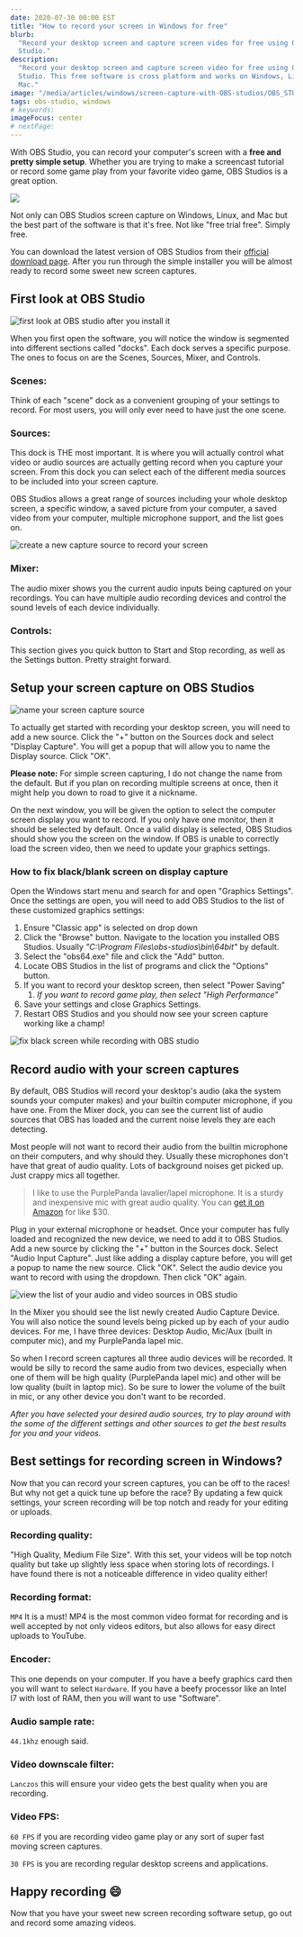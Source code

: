 ```yaml
---
date: 2020-07-30 00:00 EST
title: "How to record your screen in Windows for free"
blurb:
  "Record your desktop screen and capture screen video for free using OBS
  Studio."
description:
  "Record your desktop screen and capture screen video for free using OBS
  Studio. This free software is cross platform and works on Windows, Linux, or
  Mac."
image: "/media/articles/windows/screen-capture-with-OBS-studios/OBS_STUDIOS-featured.png"
tags: obs-studio, windows
# keywords:
imageFocus: center
# nextPage:
---
```


With OBS Studio, you can record your computer's screen with a **free and pretty
simple setup**. Whether you are trying to make a screencast tutorial or record
some game play from your favorite video game, OBS Studios is a great option.

![](/media/articles/windows/screen-capture-with-OBS-studios/OBS_STUDIOS-featured.png)

Not only can OBS Studios screen capture on Windows, Linux, and Mac but the best
part of the software is that it's free. Not like "free trial free". Simply free.

You can download the latest version of OBS Studios from their
[official download page](https://obsproject.com/downloa). After you run through
the simple installer you will be almost ready to record some sweet new screen
captures.

## First look at OBS Studio

![first look at OBS studio after you install it](/media/articles/windows/screen-capture-with-OBS-studios/OBS_STUDIOS-initial-screen.png)

When you first open the software, you will notice the window is segmented into
different sections called "docks". Each dock serves a specific purpose. The ones
to focus on are the Scenes, Sources, Mixer, and Controls.

### Scenes:

Think of each "scene" dock as a convenient grouping of your settings to record.
For most users, you will only ever need to have just the one scene.

### Sources:

This dock is THE most important. It is where you will actually control what
video or audio sources are actually getting record when you capture your screen.
From this dock you can select each of the different media sources to be included
into your screen capture.

OBS Studios allows a great range of sources including your whole desktop screen,
a specific window, a saved picture from your computer, a saved video from your
computer, multiple microphone support, and the list goes on.

![create a new capture source to record your screen](/media/articles/windows/screen-capture-with-OBS-studios/OBS_STUDIOS-sources-list.png)

### Mixer:

The audio mixer shows you the current audio inputs being captured on your
recordings. You can have multiple audio recording devices and control the sound
levels of each device individually.

### Controls:

This section gives you quick button to Start and Stop recording, as well as the
Settings button. Pretty straight forward.

## Setup your screen capture on OBS Studios

![name your screen capture source](/media/articles/windows/screen-capture-with-OBS-studios/OBS_STUDIOS-add-new-display-capture-popup.png)

To actually get started with recording your desktop screen, you will need to add
a new source. Click the "+" button on the Sources dock and select "Display
Capture". You will get a popup that will allow you to name the Display source.
Click "OK".

**Please note:** For simple screen capturing, I do not change the name from the
default. But if you plan on recording multiple screens at once, then it might
help you down to road to give it a nickname.

On the next window, you will be given the option to select the computer screen
display you want to record. If you only have one monitor, then it should be
selected by default. Once a valid display is selected, OBS Studios should show
you the screen on the window. If OBS is unable to correctly load the screen
video, then we need to update your graphics settings.

### How to fix black/blank screen on display capture

Open the Windows start menu and search for and open "Graphics Settings". Once
the settings are open, you will need to add OBS Studios to the list of these
customized graphics settings:

1. Ensure "Classic app" is selected on drop down
2. Click the "Browse" button. Navigate to the location you installed OBS
   Studios. Usually _"C:\Program Files\obs-studios\bin\64bit\"_ by default.
3. Select the "obs64.exe" file and click the "Add" button.
4. Locate OBS Studios in the list of programs and click the "Options" button.
5. If you want to record your desktop screen, then select "Power Saving"
   1. _If you want to record game play, then select "High Performance"_
6. Save your settings and close Graphics Settings.
7. Restart OBS Studios and you should now see your screen capture working like a
   champ!

![fix black screen while recording with OBS studio](/media/articles/windows/screen-capture-with-OBS-studios/OBS_STUDIOS-graphics-settings-update.png)

## Record audio with your screen captures

By default, OBS Studios will record your desktop's audio (aka the system sounds
your computer makes) and your builtin computer microphone, if you have one. From
the Mixer dock, you can see the current list of audio sources that OBS has
loaded and the current noise levels they are each detecting.

Most people will not want to record their audio from the builtin microphone on
their computers, and why should they. Usually these microphones don't have that
great of audio quality. Lots of background noises get picked up. Just crappy
mics all together.

> I like to use the PurplePanda lavalier/lapel microphone. It is a sturdy and
> inexpensive mic with great audio quality. You can
> [get it on Amazon](https://amzn.to/39sj7uW) for like $30.

Plug in your external microphone or headset. Once your computer has fully loaded
and recognized the new device, we need to add it to OBS Studios. Add a new
source by clicking the "+" button in the Sources dock. Select "Audio Input
Capture". Just like adding a display capture before, you will get a popup to
name the new source. Click "OK". Select the audio device you want to record with
using the dropdown. Then click "OK" again.

![view the list of your audio and video sources in OBS studio](/media/articles/windows/screen-capture-with-OBS-studios/OBS_STUDIOS-audio-sources-and-mixer.png)

In the Mixer you should see the list newly created Audio Capture Device. You
will also notice the sound levels being picked up by each of your audio devices.
For me, I have three devices: Desktop Audio, Mic/Aux (built in computer mic),
and my PurplePanda lapel mic.

So when I record screen captures all three audio devices will be recorded. It
would be silly to record the same audio from two devices, especially when one of
them will be high quality (PurplePanda lapel mic) and other will be low quality
(built in laptop mic). So be sure to lower the volume of the built in mic, or
any other device you don't want to be recorded.

_After you have selected your desired audio sources, try to play around with the
some of the different settings and other sources to get the best results for you
and your videos._

## Best settings for recording screen in Windows?

Now that you can record your screen captures, you can be off to the races! But
why not get a quick tune up before the race? By updating a few quick settings,
your screen recording will be top notch and ready for your editing or uploads.

### Recording quality:

"High Quality, Medium File Size". With this set, your videos will be top notch
quality but take up slightly less space when storing lots of recordings. I have
found there is not a noticeable difference in video quality either!

### Recording format:

`MP4` It is a must! MP4 is the most common video format for recording and is
well accepted by not only videos editors, but also allows for easy direct
uploads to YouTube.

### Encoder:

This one depends on your computer. If you have a beefy graphics card then you
will want to select `Hardware`. If you have a beefy processor like an Intel I7
with lost of RAM, then you will want to use "Software".

### Audio sample rate:

`44.1khz` enough said.

### Video downscale filter:

`Lanczos` this will ensure your video gets the best quality when you are
recording.

### Video FPS:

`60 FPS` if you are recording video game play or any sort of super fast moving
screen captures.

`30 FPS` is you are recording regular desktop screens and applications.

## Happy recording 😄

Now that you have your sweet new screen recording software setup, go out and
record some amazing videos.
